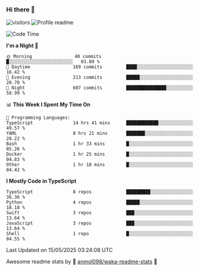 ### Hi there 👋  
![visitors](https://visitor-badge.laobi.icu/badge?page_id=leverglowh) ![Profile readme](https://github.com/leverglowh/leverglowh/workflows/Profile%20readme/badge.svg?branch=master)

<!--START_SECTION:waka-->
![Code Time](http://img.shields.io/badge/Code%20Time-3%2C660%20hrs%2052%20mins-blue)

**I'm a Night 🦉** 

```text
🌞 Morning                40 commits          █░░░░░░░░░░░░░░░░░░░░░░░░   03.89 % 
🌆 Daytime                169 commits         ████░░░░░░░░░░░░░░░░░░░░░   16.42 % 
🌃 Evening                213 commits         █████░░░░░░░░░░░░░░░░░░░░   20.70 % 
🌙 Night                  607 commits         ███████████████░░░░░░░░░░   58.99 % 
```


📊 **This Week I Spent My Time On** 

```text
💬 Programming Languages: 
TypeScript               14 hrs 41 mins      ████████████░░░░░░░░░░░░░   49.57 % 
YAML                     8 hrs 21 mins       ███████░░░░░░░░░░░░░░░░░░   28.22 % 
Bash                     1 hr 33 mins        █░░░░░░░░░░░░░░░░░░░░░░░░   05.26 % 
Docker                   1 hr 25 mins        █░░░░░░░░░░░░░░░░░░░░░░░░   04.83 % 
Other                    1 hr 18 mins        █░░░░░░░░░░░░░░░░░░░░░░░░   04.42 % 
```

**I Mostly Code in TypeScript** 

```text
TypeScript               8 repos             █████████░░░░░░░░░░░░░░░░   36.36 % 
Python                   4 repos             █████░░░░░░░░░░░░░░░░░░░░   18.18 % 
Swift                    3 repos             ███░░░░░░░░░░░░░░░░░░░░░░   13.64 % 
JavaScript               3 repos             ███░░░░░░░░░░░░░░░░░░░░░░   13.64 % 
Shell                    1 repo              █░░░░░░░░░░░░░░░░░░░░░░░░   04.55 % 
```




 Last Updated on 15/05/2025 03:24:08 UTC
<!--END_SECTION:waka-->


Awesome readme stats by :star2: [anmol098/waka-readme-stats](https://github.com/anmol098/waka-readme-stats) :star2:
